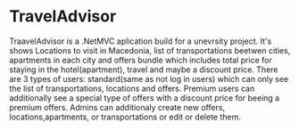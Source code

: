 # TravelAdvisor

TraavelAdvisor is a .NetMVC aplication build for a unevrsity project. It's shows Locations to visit in Macedonia, 
list of transportations beetwen cities, apartments in each city and offers bundle which includes total price for staying in the hotel(apartment), travel and maybe a discount price. There are 3 types of users: standard(same as not log in users) which can only see the list of transportations, locations and offers. Premium users can additionally see a special type of offers with a discount price for beeing a premium offers. Admins can additionaly create new offers, locations,apartments, or transportations or edit or delete them.  
